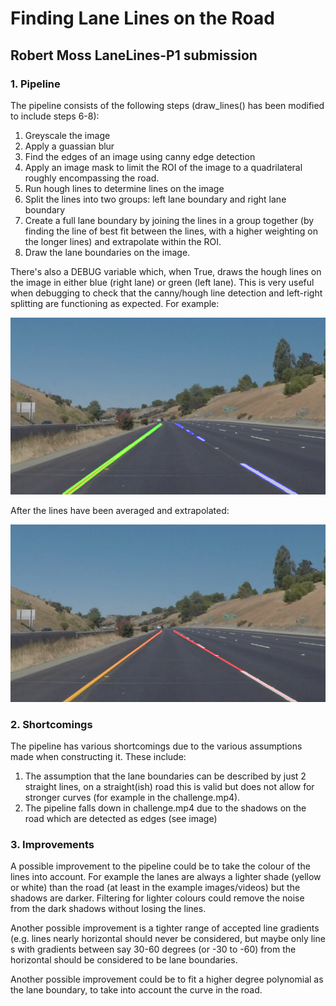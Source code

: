 # **Finding Lane Lines on the Road** 

## Robert Moss LaneLines-P1 submission

[//]: # (Image References)

[image1]: ./debug_output/solidYellowCurve2Result.jpg "Grouped Hough Lines"

[image2]: ./test_image_results/solidYellowCurve2Result.jpg "Full lane boundaries"

### 1. Pipeline

The pipeline consists of the following steps (draw_lines() has been modified to include steps 6-8):
1. Greyscale the image
2. Apply a guassian blur
3. Find the edges of an image using canny edge detection
4. Apply an image mask to limit the ROI of the image to a quadrilateral roughly encompassing the road.
5. Run hough lines to determine lines on the image
6. Split the lines into two groups: left lane boundary and right lane boundary
7. Create a full lane boundary by joining the lines in a group together (by finding the line of best fit between the lines, with a higher weighting on the longer lines) and extrapolate within the ROI.
8. Draw the lane boundaries on the image.

There's also a DEBUG variable which, when True, draws the hough lines on the image in either blue (right lane) or green (left lane). This is very useful when debugging to check that the canny/hough line detection and left-right splitting are functioning as expected. For example:

![alt text][image1]

After the lines have been averaged and extrapolated:

![alt text][image2]


### 2. Shortcomings

The pipeline has various shortcomings due to the various assumptions made when constructing it. These include:
1. The assumption that the lane boundaries can be described by just 2 straight lines, on a straight(ish) road this is valid but does not allow for stronger curves (for example in the challenge.mp4).
2. The pipeline falls down in challenge.mp4 due to the shadows on the road which are detected as edges (see image)


### 3. Improvements

A possible improvement to the pipeline could be to take the colour of the lines into account. For example the lanes are always a lighter shade (yellow or white) than the road (at least in the example images/videos) but the shadows are darker. Filtering for lighter colours could remove the noise from the dark shadows without losing the lines.

Another possible improvement is a tighter range of accepted line gradients (e.g. lines nearly horizontal should never be considered, but maybe only line s with gradients between say 30-60 degrees (or -30 to -60) from the horizontal should be considered to be lane boundaries.

Another possible improvement could be to fit a higher degree polynomial as the lane boundary, to take into account the curve in the road.
